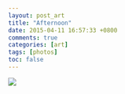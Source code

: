 ```yaml
---
layout: post_art
title: "Afternoon"
date: 2015-04-11 16:57:33 +0800
comments: true
categories: [art]
tags: [photos]
toc: false
---
```


<img src="https://s-media-cache-ak0.pinimg.com/736x/c6/22/f6/c622f68b2c53b15cf106d9f4d79c25ed.jpg" />
